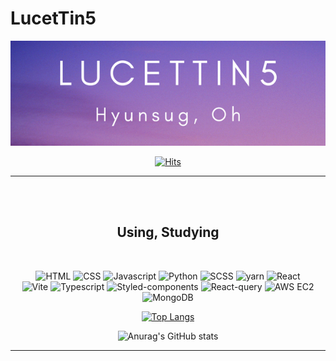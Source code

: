# LucetTin5

<div id="header" align="center">
    <img src="imgs/header.png" />

[![Hits](https://hits.seeyoufarm.com/api/count/incr/badge.svg?url=https%3A%2F%2Fgithub.com%2Flucettin5%2Fhit-counter&count_bg=%23CFDD30&title_bg=%23555555&icon=&icon_color=%23E7E7E7&title=hits&edge_flat=true)](https://hits.seeyoufarm.com)

</div>

---

<br />
<br />
<div id="skills" align="center">

## Using, Studying

<br/>

![HTML](https://img.shields.io/badge/HTML-DD4B25?style=flat&logo=HTML5&logoColor=fff)
![CSS](https://img.shields.io/badge/CSS-254BDD?style=flat&logo=css3&logoColor=fff)
![Javascript](https://img.shields.io/badge/Javascript-EFD81D?style=flat&logo=Javascript&logoColor=fff)
![Python](https://img.shields.io/badge/Python-33729D?style=flat&logo=python&logoColor=fff)
![SCSS](https://img.shields.io/badge/SCSS-C66394?style=flat&logo=sass&logoColor=fff)
![yarn](https://img.shields.io/badge/yarn-3B9DC8?style=flat&logo=yarn&logoColor=fff)
![React](https://img.shields.io/badge/React-61DAFB?style=flat&logo=React&logoColor=fff)   
![Vite](https://img.shields.io/badge/Vite-BD34FE?style=flat&logo=Vite&logoColor=fff)
![Typescript](https://img.shields.io/badge/Typescript-007ACC?style=flat&logo=Typescript&logoColor=fff)
![Styled-components](https://img.shields.io/badge/Styled--components-D2965D?style=flat&logo=styled-components&logoColor=fff)
![React-query](https://img.shields.io/badge/React--query-F73F51?style=flat&logo=React-Query&logoColor=fff)
![AWS EC2](https://img.shields.io/badge/AWS%20EC2-FF9900?style=flat&logo=AmazonEC2&logoColor=fff)
![MongoDB](https://img.shields.io/badge/MongoDB-0FAB50?style=flat&logo=MongoDB&logoColor=fff)
   
   
[![Top Langs](https://github-readme-stats.vercel.app/api/top-langs/?username=lucettin5&layout=compact&langs_count=7)](https://github.com/lucettin5/github-readme-stats)

![Anurag's GitHub stats](https://github-readme-stats.vercel.app/api?username=lucettin5&show_icons=true&theme=radical)

</div>
   
---
